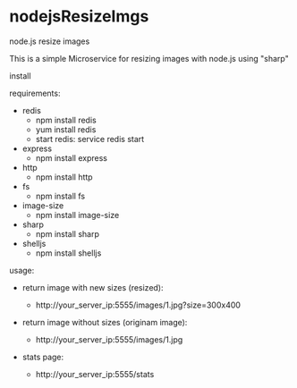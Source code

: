 # nodejsResizeImgs
node.js resize images

This is a simple Microservice for resizing images with node.js using "sharp"

install

requirements:
- redis 
  - npm install redis
  - yum install redis
  - start redis: service redis start
- express
  - npm install express
- http
  - npm install http
- fs
  - npm install fs
- image-size
  - npm install image-size
- sharp
  - npm install sharp
- shelljs
  - npm install shelljs


usage:

- return image with new sizes (resized):
  - http://your_server_ip:5555/images/1.jpg?size=300x400
  
- return image without sizes (originam image):
  - http://your_server_ip:5555/images/1.jpg
  
- stats page:
  - http://your_server_ip:5555/stats
  

